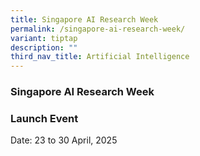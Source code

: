```yaml
---
title: Singapore AI Research Week
permalink: /singapore-ai-research-week/
variant: tiptap
description: ""
third_nav_title: Artificial Intelligence
---
```

<h3>Singapore AI Research Week</h3>
<h3>Launch Event</h3>
<p>Date: 23 to 30 April, 2025</p>
<p></p>